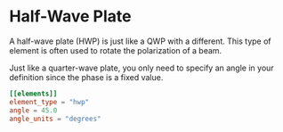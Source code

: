 # Half-Wave Plate

A half-wave plate (HWP) is just like a QWP with a different. This type of element is often used to rotate the polarization of a beam.

Just like a quarter-wave plate, you only need to specify an angle in your definition since the phase is a fixed value.

```toml
[[elements]]
element_type = "hwp"
angle = 45.0
angle_units = "degrees"
```

